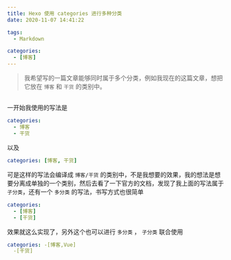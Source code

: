 ```yaml
---
title: Hexo 使用 categories 进行多种分类
date: 2020-11-07 14:41:22

tags:
  - Markdown

categories:
  - [博客]
---
```


> 我希望写的一篇文章能够同时属于多个分类，例如我现在的这篇文章，想把它放在 `博客` 和 `干货` 的类别中。

## <!-- more -->

一开始我使用的写法是

```yaml
categories:
  - 博客
  - 干货
```

以及

```yaml
categories: [博客, 干货]
```

可是这样的写法会编译成 `博客/干货` 的类别中，不是我想要的效果，我的想法是想要分离成单独的一个类别，然后去看了一下官方的文档，发现了我上面的写法属于 `子分类`，还有一个 `多分类` 的写法，书写方式也很简单

```yaml
categories:
  - [博客]
  - [干货]
```

效果就这么实现了，另外这个也可以进行 `多分类` ， `子分类` 联合使用

```yaml
categories: -[博客,Vue]
  -[干货]
```
